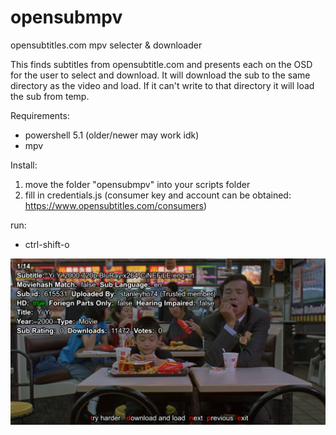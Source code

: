 # opensubmpv
opensubtitles.com mpv selecter & downloader

This finds subtitles from opensubtitle.com and presents each on the OSD for the user to select and download. 
It will download the sub to the same directory as the video and load. If it can't write to that directory it will load the sub from temp.

Requirements:

* powershell 5.1 (older/newer may work idk)
* mpv

Install: 
1. move the folder "opensubmpv" into your scripts folder 
2.  fill in credentials.js (consumer key and account can be obtained: https://www.opensubtitles.com/consumers)

run:
* ctrl-shift-o 

![Yi Yi](Screenshot_1.png?raw=true "Yi Yi Mcdonalds scene")
